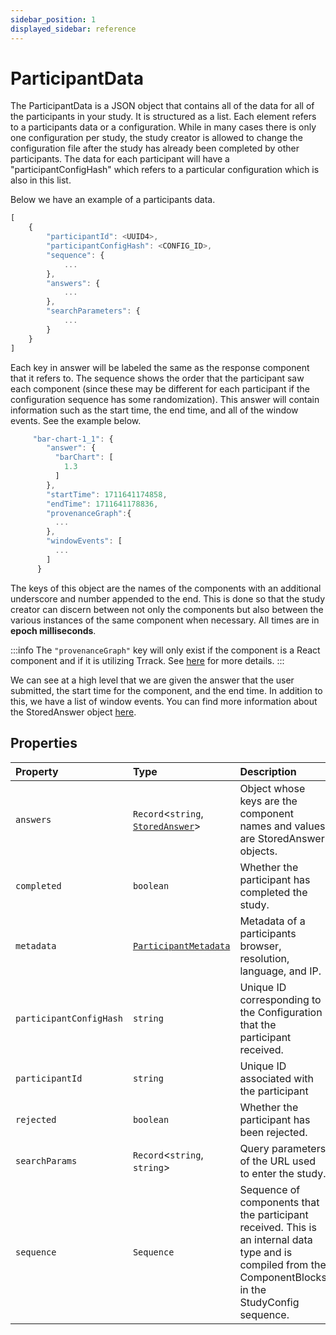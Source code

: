 ```yaml
---
sidebar_position: 1
displayed_sidebar: reference
---
```


# ParticipantData

The ParticipantData is a JSON object that contains all of the data for all of the participants in your study. It is structured as a list. Each element refers to a participants data or a configuration. While in many cases there is only one configuration per study, the study creator is allowed to change the configuration file after the study has already been completed by other participants. The data for each participant will have a "participantConfigHash" which refers to a particular configuration which is also in this list.

Below we have an example of a participants data.
```js
[
    {
        "participantId": <UUID4>,
        "participantConfigHash": <CONFIG_ID>,
        "sequence": {
            ...
        },
        "answers": {
            ...
        },
        "searchParameters": {
            ...
        }
    }
]
```
Each key in answer will be labeled the same as the response component that it refers to. The sequence shows the order that the participant saw each component (since these may be different for each participant if the configuration sequence has some randomization). This answer will contain information such as the start time, the end time, and all of the window events. See the example below.

```js
     "bar-chart-1_1": {
        "answer": {
          "barChart": [
            1.3
          ]
        },
        "startTime": 1711641174858,
        "endTime": 1711641178836,
        "provenanceGraph":{
          ...
        },
        "windowEvents": [
          ...
        ]
      }
```
The keys of this object are the names of the components with an additional underscore and number appended to the end. This is done so that the study creator can discern between not only the components but also between the various instances of the same component when necessary. All times are in **epoch milliseconds**.

:::info
The `"provenanceGraph"` key will only exist if the component is a React component and if it is utilizing Trrack. See [here](../StoredAnswer) for more details.
:::

We can see at a high level that we are given the answer that the user submitted, the start time for the component, and the end time. In addition to this, we have a list of window events. You can find more information about the StoredAnswer object [here](../StoredAnswer).

## Properties

| Property | Type | Description |
| :------ | :------ | :------ |
| `answers` | `Record`\<`string`, [`StoredAnswer`](StoredAnswer.md)\> | Object whose keys are the component names and values are StoredAnswer objects. |
| `completed` | `boolean` | Whether the participant has completed the study. |
| `metadata` | [`ParticipantMetadata`](ParticipantMetadata.md) | Metadata of a participants browser, resolution, language, and IP. |
| `participantConfigHash` | `string` | Unique ID corresponding to the Configuration that the participant received. |
| `participantId` | `string` | Unique ID  associated with the participant |
| `rejected` | `boolean` | Whether the participant has been rejected. |
| `searchParams` | `Record`\<`string`, `string`\> | Query parameters of the URL used to enter the study. |
| `sequence` | `Sequence` | Sequence of components that the participant received. This is an internal data type and is compiled from the ComponentBlocks in the StudyConfig sequence. |
